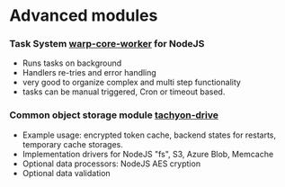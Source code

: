 # Advanced modules

### Task System [warp-core-worker](https://www.npmjs.com/package/warp-core-worker) for NodeJS
- Runs tasks on background
- Handlers re-tries and error handling
- very good to organize complex and multi step functionality
- tasks can be manual triggered, Cron or timeout based.

### Common object storage module [tachyon-drive](https://www.npmjs.com/package/tachyon-drive)
- Example usage: encrypted token cache, backend states for restarts, temporary cache storages.
- Implementation drivers for NodeJS "fs", S3, Azure Blob, Memcache
- Optional data processors: NodeJS AES cryption 
- Optional data validation
